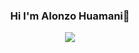 <h3 align="center"

 Hi I'm Alonzo Huamani👋
 </h3>
<p align='center'>
<a></a>
 <img src="https://github.com/sourabmaity/sourabmaity/blob/main/header_.png" >
 
 

<!--
**alonzo-hs/alonzo-hs** is a ✨ _special_ ✨ repository because its `README.md` (this file) appears on your GitHub profile.

Here are some ideas to get you started:

- 🔭 I’m currently working on ...
- 🌱 I’m currently learning ...
- 👯 I’m looking to collaborate on ...
- 🤔 I’m looking for help with ...
- 💬 Ask me about ...
- 📫 How to reach me: ...
- 😄 Pronouns: ...
- ⚡ Fun fact: ...
-->
